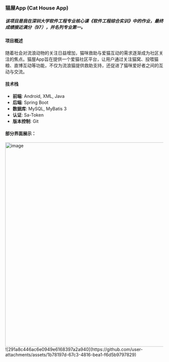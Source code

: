 ### 猫屋App (Cat House App)
##### 该项目是我在深圳大学软件工程专业核心课《软件工程综合实训》中的作业，最终成绩接近满分（97），并名列专业第一。
#### 项目概述
随着社会对流浪动物的关注日益增加，猫咪救助与爱猫互动的需求逐渐成为社区关注的焦点。猫屋App旨在提供一个爱猫社区平台，让用户通过关注猫窝、投喂猫粮、直博互动等功能，不仅为流浪猫提供救助支持，还促进了猫咪爱好者之间的互动与交流。

#### 技术栈
- **前端**: Android, XML, Java
- **后端**: Spring Boot
- **数据库**: MySQL, MyBatis 3
- **认证**: Sa-Token
- **版本控制**: Git


#### 部分界面展示：
<img width="756" height="652" alt="image" src="https://github.com/user-attachments/assets/b879e3f1-7361-4449-ab0f-aca80638d5a2" />
![291a8c446ac6e0949e6168397a2a940](https://github.com/user-attachments/assets/1b78197d-67c3-4816-bea1-f6d5b9797829)

